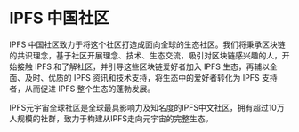 # 

# IPFS 中国社区

IPFS 中国社区致力于将这个社区打造成面向全球的生态社区。我们将秉承区块链的共识理念，基于社区开展理念、技术、生态交流，吸引对区块链感兴趣的人，开始接触 IPFS 和了解社区，并引导这些区块链爱好者加入 IPFS 生态，再辅以全面、及时、优质的 IPFS 资讯和技术支持，将生态中的爱好者转化为 IPFS 支持者，从而促进 IPFS 整个生态的蓬勃发展。

IPFS元宇宙全球社区是全球最具影响力及知名度的IPFS中文社区，拥有超过10万人规模的社群，致力于构建从IPFS走向元宇宙的完整生态。

